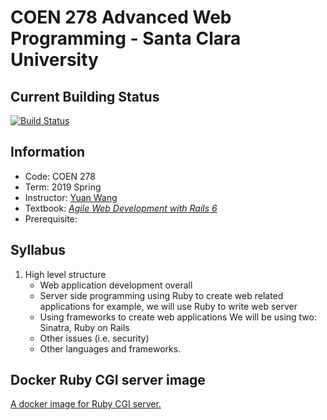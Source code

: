 # COEN 278 Advanced Web Programming - Santa Clara University

## Current Building Status

[![Build Status](https://travis-ci.org/EICamino/COEN-278.svg?branch=master)](https://travis-ci.org/EICamino/COEN-278)

## Information

- Code: COEN 278
- Term: 2019 Spring
- Instructor: [Yuan Wang][yw]
- Textbook: [_Agile Web Development with Rails 6_][tb]
- Prerequisite:

## Syllabus

1. High level structure
    - Web application development overall
    - Server side programming using Ruby to create web related applications for example, we will use Ruby to write web server
    - Using frameworks to create web applications We will be using two: Sinatra, Ruby on Rails
    - Other issues (i.e. security)
    - Other languages and frameworks.

## Docker Ruby CGI server image

[A docker image for Ruby CGI server.](04-cgi.md)

<!-- link -->
[yw]:https://www.linkedin.com/in/yuan-wang-ba5a31a8/
[tb]:https://www.amazon.com/Agile-Web-Development-Rails-6/dp/1680506706/